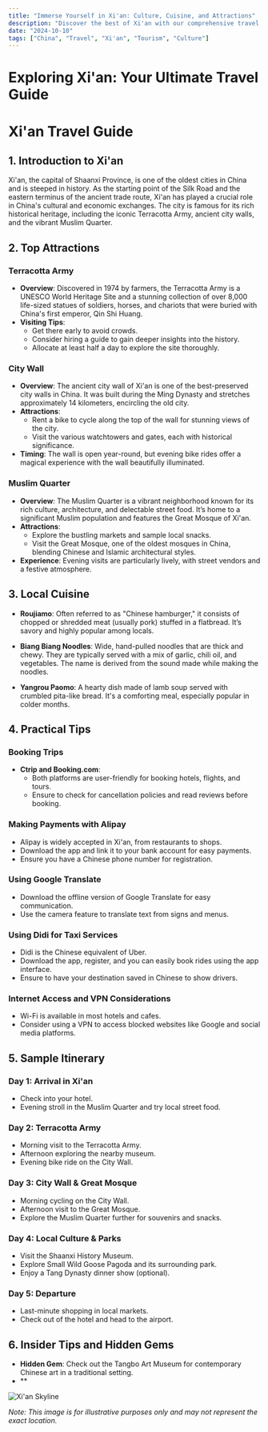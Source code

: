```yaml
---
title: "Immerse Yourself in Xi'an: Culture, Cuisine, and Attractions"
description: "Discover the best of Xi'an with our comprehensive travel guide. Explore top attractions, savor local cuisine, and get insider tips for an unforgettable Chinese adventure."
date: "2024-10-10"
tags: ["China", "Travel", "Xi'an", "Tourism", "Culture"]
---
```


# Exploring Xi'an: Your Ultimate Travel Guide

# Xi'an Travel Guide

## 1. Introduction to Xi'an
Xi'an, the capital of Shaanxi Province, is one of the oldest cities in China and is steeped in history. As the starting point of the Silk Road and the eastern terminus of the ancient trade route, Xi'an has played a crucial role in China's cultural and economic exchanges. The city is famous for its rich historical heritage, including the iconic Terracotta Army, ancient city walls, and the vibrant Muslim Quarter.

## 2. Top Attractions

### Terracotta Army
- **Overview**: Discovered in 1974 by farmers, the Terracotta Army is a UNESCO World Heritage Site and a stunning collection of over 8,000 life-sized statues of soldiers, horses, and chariots that were buried with China's first emperor, Qin Shi Huang.
- **Visiting Tips**: 
  - Get there early to avoid crowds.
  - Consider hiring a guide to gain deeper insights into the history.
  - Allocate at least half a day to explore the site thoroughly.

### City Wall
- **Overview**: The ancient city wall of Xi'an is one of the best-preserved city walls in China. It was built during the Ming Dynasty and stretches approximately 14 kilometers, encircling the old city.
- **Attractions**: 
  - Rent a bike to cycle along the top of the wall for stunning views of the city.
  - Visit the various watchtowers and gates, each with historical significance.
- **Timing**: The wall is open year-round, but evening bike rides offer a magical experience with the wall beautifully illuminated.

### Muslim Quarter
- **Overview**: The Muslim Quarter is a vibrant neighborhood known for its rich culture, architecture, and delectable street food. It’s home to a significant Muslim population and features the Great Mosque of Xi'an.
- **Attractions**:
  - Explore the bustling markets and sample local snacks.
  - Visit the Great Mosque, one of the oldest mosques in China, blending Chinese and Islamic architectural styles.
- **Experience**: Evening visits are particularly lively, with street vendors and a festive atmosphere.

## 3. Local Cuisine

- **Roujiamo**: Often referred to as "Chinese hamburger," it consists of chopped or shredded meat (usually pork) stuffed in a flatbread. It’s savory and highly popular among locals.
  
- **Biang Biang Noodles**: Wide, hand-pulled noodles that are thick and chewy. They are typically served with a mix of garlic, chili oil, and vegetables. The name is derived from the sound made while making the noodles.

- **Yangrou Paomo**: A hearty dish made of lamb soup served with crumbled pita-like bread. It's a comforting meal, especially popular in colder months.

## 4. Practical Tips

### Booking Trips
- **Ctrip and Booking.com**: 
  - Both platforms are user-friendly for booking hotels, flights, and tours.
  - Ensure to check for cancellation policies and read reviews before booking.

### Making Payments with Alipay
- Alipay is widely accepted in Xi'an, from restaurants to shops. 
- Download the app and link it to your bank account for easy payments. 
- Ensure you have a Chinese phone number for registration.

### Using Google Translate
- Download the offline version of Google Translate for easy communication.
- Use the camera feature to translate text from signs and menus.

### Using Didi for Taxi Services
- Didi is the Chinese equivalent of Uber.
- Download the app, register, and you can easily book rides using the app interface.
- Ensure to have your destination saved in Chinese to show drivers.

### Internet Access and VPN Considerations
- Wi-Fi is available in most hotels and cafes.
- Consider using a VPN to access blocked websites like Google and social media platforms.

## 5. Sample Itinerary

### Day 1: Arrival in Xi'an
- Check into your hotel.
- Evening stroll in the Muslim Quarter and try local street food.

### Day 2: Terracotta Army
- Morning visit to the Terracotta Army.
- Afternoon exploring the nearby museum.
- Evening bike ride on the City Wall.

### Day 3: City Wall & Great Mosque
- Morning cycling on the City Wall.
- Afternoon visit to the Great Mosque.
- Explore the Muslim Quarter further for souvenirs and snacks.

### Day 4: Local Culture & Parks
- Visit the Shaanxi History Museum.
- Explore Small Wild Goose Pagoda and its surrounding park.
- Enjoy a Tang Dynasty dinner show (optional).

### Day 5: Departure
- Last-minute shopping in local markets.
- Check out of the hotel and head to the airport.

## 6. Insider Tips and Hidden Gems
- **Hidden Gem**: Check out the Tangbo Art Museum for contemporary Chinese art in a traditional setting.
- **

<img src="https://source.unsplash.com/1600x900/?Xi'an,cityscape" alt="Xi'an Skyline" loading="lazy">

*Note: This image is for illustrative purposes only and may not represent the exact location.*

